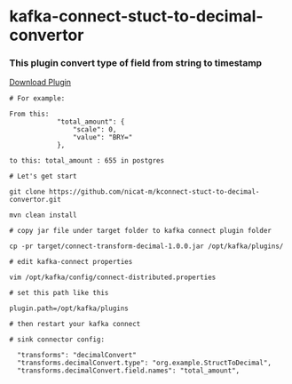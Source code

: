 # kafka-connect-stuct-to-decimal-convertor

### This plugin convert type of field from string to timestamp

[Download Plugin](./plugin)


```
# For example: 

From this:
			"total_amount": {
				"scale": 0,
				"value": "BRY="
			},

to this: total_amount : 655 in postgres 

# Let's get start

git clone https://github.com/nicat-m/kconnect-stuct-to-decimal-convertor.git

mvn clean install

# copy jar file under target folder to kafka connect plugin folder

cp -pr target/connect-transform-decimal-1.0.0.jar /opt/kafka/plugins/

# edit kafka-connect properties

vim /opt/kafka/config/connect-distributed.properties

# set this path like this

plugin.path=/opt/kafka/plugins

# then restart your kafka connect

# sink connector config:

  "transforms": "decimalConvert"
  "transforms.decimalConvert.type": "org.example.StructToDecimal",
  "transforms.decimalConvert.field.names": "total_amount",
  
```